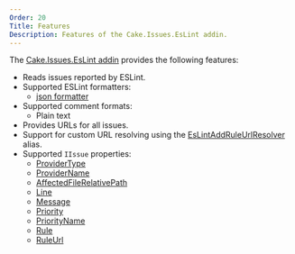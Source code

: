 ```yaml
---
Order: 20
Title: Features
Description: Features of the Cake.Issues.EsLint addin.
---
```

The [Cake.Issues.EsLint addin] provides the following features:

* Reads issues reported by ESLint.
* Supported ESLint formatters:
  * [json formatter]
* Supported comment formats:
  * Plain text
* Provides URLs for all issues.
* Support for custom URL resolving using the [EsLintAddRuleUrlResolver] alias.
* Supported `IIssue` properties:
  * [ProviderType]
  * [ProviderName]
  * [AffectedFileRelativePath]
  * [Line]
  * [Message]
  * [Priority]
  * [PriorityName]
  * [Rule]
  * [RuleUrl]

[Cake.Issues.EsLint addin]: https://www.nuget.org/packages/Cake.Issues.EsLint
[json formatter]: http://eslint.org/docs/user-guide/formatters/#json
[EsLintAddRuleUrlResolver]: ../../../api/Cake.Issues.EsLint/EsLintIssuesAliases/D64301E6
[ProviderType]: ../../../api/Cake.Issues/IIssue/D5A24C72
[ProviderName]: ../../../api/Cake.Issues/IIssue/FA8BB1A0
[AffectedFileRelativePath]: ../../../api/Cake.Issues/IIssue/BF0CD6F1
[Line]: ../../../api/Cake.Issues/IIssue/F2A42E89
[Message]: ../../../api/Cake.Issues/IIssue/18537A3D
[Priority]: ../../../api/Cake.Issues/IIssue/BFEFFBB1
[PriorityName]: ../../../api/Cake.Issues/IIssue/05A39052
[Rule]: ../../../api/Cake.Issues/IIssue/C8BCE21E
[RuleUrl]: ../../../api/Cake.Issues/IIssue/48A6F355